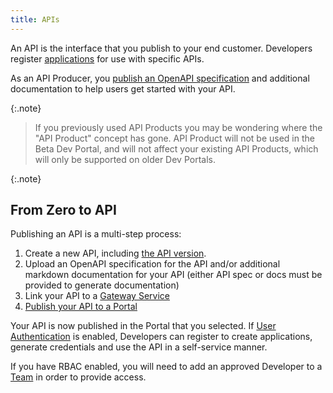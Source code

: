 ```yaml
---
title: APIs
---
```


An API is the interface that you publish to your end customer. Developers register [applications](/dev-portal/access-and-approvals/applications) for use with specific APIs.

As an API Producer, you [publish an OpenAPI specification](/dev-portal/portals/publishing) and additional documentation to help users get started with your API.

{:.note}
> If you previously used API Products you may be wondering where the "API Product" concept has gone. API Product will not be used in the Beta Dev Portal, and will not affect your existing API Products, which will only be supported on older Dev Portals.

{:.note}
<!-- TODO: composition once we commit to deliver
In the future you will be able to define an API as a subset of the endpoints available within a Service, or compose an API using multiple Services.
-->

## From Zero to API

Publishing an API is a multi-step process:

1. Create a new API, including [the API version](/dev-portal/apis/versioning).
2. Upload an OpenAPI specification for the API and/or additional markdown documentation for your API (either API spec or docs must be provided to generate documentation)
3. Link your API to a [Gateway Service](/dev-portal/apis/gateway-service-link)
4. [Publish your API to a Portal](/dev-portal/portals/publishing)

Your API is now published in the Portal that you selected. If [User Authentication](/dev-portal/portals/settings/security#user-authentication--role-based-access-control-rbac) is enabled, Developers can register to create applications, generate credentials and use the API in a self-service manner. 

If you have RBAC enabled, you will need to add an approved Developer to a [Team](/dev-portal/access-and-approvals/teams) in order to provide access.